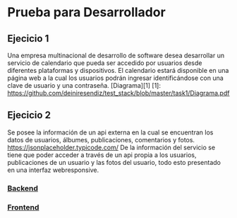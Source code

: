 # Prueba para Desarrollador
## Ejecicio 1
Una empresa multinacional de desarrollo de software desea desarrollar un servicio 
de calendario que pueda ser accedido por usuarios desde diferentes plataformas y 
dispositivos. El calendario estará disponible en una página web a la cual los usuarios 
podrán ingresar identificándose con una clave de usuario y una contraseña.
[Diagrama][1]
[1]: https://github.com/deiniresendiz/test_stack/blob/master/task1/Diagrama.pdf

## Ejecicio 2
Se posee la información de un api externa en la cual se encuentran los datos de 
usuarios, álbumes, publicaciones, comentarios y 
fotos. https://jsonplaceholder.typicode.com/ De la información del servicio se tiene 
que poder acceder a través de un api propia a los usuarios, publicaciones de un 
usuario y las fotos del usuario, todo esto presentado en una interfaz webresponsive. 

### [Backend][2]
### [Frontend][3]


[2]: https://github.com/deiniresendiz/test_stack/tree/master/task2/backend
[3]: https://github.com/deiniresendiz/test_stack/tree/master/task2/front

